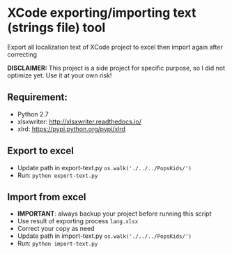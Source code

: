 # XCode exporting/importing text (strings file) tool
Export all localization text of XCode project to excel then import again after correcting 

**DISCLAIMER:** This project is a side project for specific purpose, so I did not optimize yet. Use it at your own risk!

## Requirement:
- Python 2.7
- xlsxwriter: http://xlsxwriter.readthedocs.io/
- xlrd: https://pypi.python.org/pypi/xlrd

## Export to excel
- Update path in export-text.py `os.walk('./../../PopsKids/')`
- Run: `python export-text.py`

## Import from excel
- **IMPORTANT**: always backup your project before running this script
- Use result of exporting process `lang.xlsx`
- Correct your copy as need
- Update path in import-text.py `os.walk('./../../PopsKids/')`
- Run: `python import-text.py`

